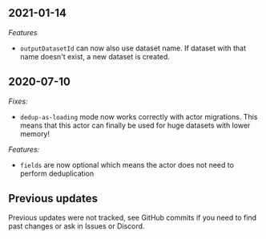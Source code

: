 ## 2021-01-14
*Features*
- `outputDatasetId` can now also use dataset name. If dataset with that name doesn't exist, a new dataset is created.

## 2020-07-10
*Fixes:*
- `dedup-as-loading` mode now works correctly with actor migrations. This means that this actor can finally be used for huge datasets with lower memory!

*Features:*
- `fields` are now optional which means the actor does not need to perform deduplication

## Previous updates
Previous updates were not tracked, see GitHub commits if you need to find past changes or ask in Issues or Discord.